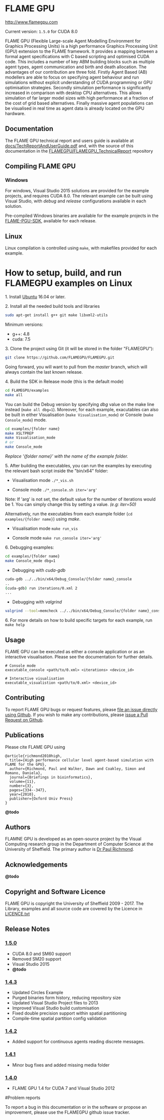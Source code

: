 # FLAME GPU

http://www.flamegpu.com

Current version: `1.5.0` for CUDA 8.0

FLAME GPU (Flexible Large-scale Agent Modelling Environment for Graphics Processing Units) is a high performance Graphics Processing Unit (GPU) extension to the FLAME framework. 
It provides a mapping between a formal agent specifications with C based scripting and optimised CUDA code. 
This includes a number of key ABM building blocks such as multiple agent types, agent communication and birth and death allocation. 
The advantages of our contribution are three fold. 
Firstly Agent Based (AB) modellers are able to focus on specifying agent behaviour and run simulations without explicit understanding of CUDA programming or GPU optimisation strategies. 
Secondly simulation performance is significantly increased in comparison with desktop CPU alternatives. This allows simulation of far larger model sizes with high performance at a fraction of the cost of grid based alternatives. 
Finally massive agent populations can be visualised in real time as agent data is already located on the GPU hardware.

## Documentation

The FLAME GPU technical report and users guide is available at [docs/TechReportAndUserGuide.pdf](https://github.com/FLAMEGPU/FLAMEGPU/blob/master/doc/TechReportAndUserGuide.pdf) and, with the source of this documentation in the [FLAMEGPU/FLAMEGPU_TechnicalReport](https://github.com/FLAMEGPU/FLAMEGPU_TechnicalReport) repository


## Compiling FLAME GPU

### Windows

For windows, Visual Studio 2015 solutions are provided for the example projects, and requires CUDA 8.0.
The relevant example can be built using Visual Studio, with *debug* and *release* configurations available in each solution.

Pre-compiled Windows binaries are available for the example projects in the [FLAME-PGU-SDK](https://github.com/FLAMEGPU/FLAMEGPU/releases), available for each release.

## Linux

Linux compilation is controlled using `make`, with makefiles provided for each example.

# How to setup, build, and run FLAMEGPU examples on Linux

1\. Install [Ubuntu](http://www.ubuntu.com/download) 16.04 or later.  

2\. Install all the needed build tools and libraries  

```bash
sudo apt-get install g++ git make libxml2-utils
```

Minimum versions:
- g++: 4.8
- cuda: 7.5

3\. Clone the project using Git (it will be stored in the folder "FLAMEGPU"):  

```bash
git clone https://github.com/FLAMEGPU/FLAMEGPU.git
```

Going forward, you will want to pull from the _master_ branch, which will always contain the last known release.

4\. Build the SDK in Release mode (this is the default mode)

```bash
cd FLAMEGPU/examples
make all
```

You can build the Debug version by specifying _dbg_ value on the make line instead (`make all dbg=1`).  Moreover, for each example, exacutables can also be built in either Visualisation (`make Visualisation_mode`) or Console (`make Console_mode`) mode.

```bash
cd examples/{folder name}
make XSLTPREP
make Visualisation_mode
# or
make Console_mode
```
_Replace '{folder name}' with the name of the example folder._

5\. After building the executables, you can run the examples by executing the relevant bash script inside the "bin/x64" folder:

- Visualisation mode `./*_vis.sh`

- Console mode `./*_console.sh iter='arg'`

Note: If 'arg' is not set, the default value for the number of iterations would be 1. You can simply change this by setting a value. _(e.g: iter=50)_

Alternatively, run the executables from each example folder (`cd examples/{folder name}`) using _make_.

- Visualisation mode `make run_vis`

- Console mode `make run_console iter='arg'`

6\. Debugging examples:
```bash
cd examples/{folder name}
make Console_mode dbg=1
```
- Debugging with _cuda-gdb_
```bash
cuda-gdb ../../bin/x64/Debug_Console/{folder name}_console
..
(cuda-gdb) run iterations/0.xml 2
...
```
- Debugging with _valgrind_
```bash
valgrind --tool=memcheck ../../bin/x64/Debug_Console/{folder name}_console iterations/0.xml 1
```

6\. For more details on how to build specific targets for each example, run
`make help`


## Usage

FLAME GPU can be executed as either a console application or as an interactive visualisation.
Please see the documentation for further details.

```
# Console mode
executable_console <path/to/0.xml> <iterations> <device_id>

# Interactive visualisation
executable_visualistion <path/to/0.xml> <device_id>
```


## Contributing

To report FLAME GPU bugs or request features, please [file an issue directly using Github](http://github.com/FLAMEGPU/FLAMEGPU/issues).
If you wish to make any contributions, please [issue a Pull Request on Github](https://github.com/FLAMEGPU/FLAMEGPU/pulls).


## Publications

Please cite FLAME GPU using

```
@article{richmond2010high,
  title={High performance cellular level agent-based simulation with FLAME for the GPU},
  author={Richmond, Paul and Walker, Dawn and Coakley, Simon and Romano, Daniela},
  journal={Briefings in bioinformatics},
  volume={11},
  number={3},
  pages={334--347},
  year={2010},
  publisher={Oxford Univ Press}
}
```

**@todo**


## Authors

FLAMNE GPU is developed as an open-source project by the Visual Computing research group in the Department of Computer Science at the University of Sheffield.
The primary author is [Dr Paul Richmond](http://paulrichmond.shef.ac.uk/).

## Acknowledgements

**@todo**

## Copyright and Software Licence

FLAME GPU is copyright the University of Sheffield 2009 - 2017.
The Library, examples and all source code are covered by the Licence in [LICENCE.txt](LICENCE.txt)


## Release Notes

### [1.5.0](https://github.com/FLAMEGPU/FLAMEGPU/releases/tag/v1.5.0)

+ CUDA 8.0 and SM60 support
+ Removed SM20 support
+ Visual Studio 2015
+ **@todo**


### [1.4.3](https://github.com/FLAMEGPU/FLAMEGPU/releases/tag/v1.4.3)

+ Updated Circles Example
+ Purged binaries form history, reducing repository size
+ Updated Visual Studio Project files to 2013
+ Improved Visual Studio build customisation
+ Fixed double precision support within spatial partitioning
+ Compile-time spatial partition config validation

### [1.4.2](https://github.com/FLAMEGPU/FLAMEGPU/releases/tag/v1.4.2)

+ Added support for continuous agents reading discrete messages.

### [1.4.1](https://github.com/FLAMEGPU/FLAMEGPU/releases/tag/v1.4.1)

+ Minor bug fixes and added missing media folder


### [1.4.0](https://github.com/FLAMEGPU/FLAMEGPU/releases/tag/v1.4)

+ FLAME GPU 1.4 for CUDA 7 and Visual Studio 2012

#Problem reports

To report a bug in this documentation or in the software or propose an improvement, please use the FLAMEGPU github issue tracker.